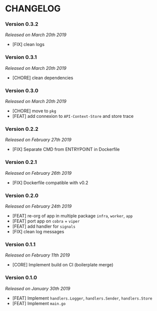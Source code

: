 # CHANGELOG

### Version 0.3.2

*Released on March 20th 2019*

- [FIX] clean logs
 
### Version 0.3.1

*Released on March 20th 2019*

- [CHORE] clean dependencies

### Version 0.3.0

*Released on March 20th 2019*

- [CHORE] move to `pkg`
- [FEAT] add connexion to `API-Context-Store` and store trace

### Version 0.2.2

*Released on February 27th 2019*

- [FIX] Separate CMD from ENTRYPOINT in Dockerfile

### Version 0.2.1

*Released on February 26th 2019*

- [FIX] Dockerfile compatible with v0.2

### Version 0.2.0

*Released on February 24th 2019*

- [FEAT] re-org of app in multiple package `infra`, `worker`, `app`
- [FEAT] port app on `cobra` + `viper`
- [FEAT] add handler for `signals`
- [FIX] clean log messages

### Version 0.1.1

*Released on February 11th 2019*

- [CORE] Implement build on CI (boilerplate merge)

### Version 0.1.0

*Released on January 30th 2019*

- [FEAT] Implement `handlers.Logger`, `handlers.Sender`, `handlers.Store`
- [FEAT] Implement `main.go`